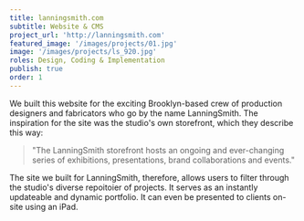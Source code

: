 ```yaml
---
title: lanningsmith.com
subtitle: Website & CMS 
project_url: 'http://lanningsmith.com'
featured_image: '/images/projects/01.jpg'
image: '/images/projects/ls_920.jpg'
roles: Design, Coding & Implementation
publish: true
order: 1
---
```


We built this website for the exciting Brooklyn-based crew of production designers and fabricators who go by the name LanningSmith. The inspiration for the site was the studio's own storefront, which they describe this way:

> "The LanningSmith storefront hosts an ongoing and ever-changing series of exhibitions, presentations, brand collaborations and events."

The site we built for LanningSmith, therefore, allows users to filter through the studio's diverse repoitoier of projects. It serves as an instantly updateable and dynamic portfolio. It can even be presented to clients on-site using an iPad.